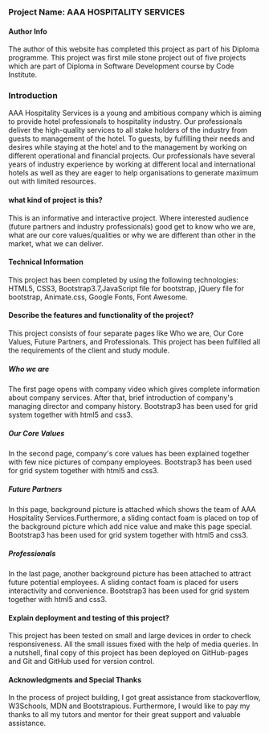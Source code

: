 ### Project Name:  AAA HOSPITALITY SERVICES

#### Author Info
The author of this website has completed this project as part of his Diploma programme.
This project was first mile stone project out of five projects which are part of Diploma in Software Development course by Code Institute.


### Introduction
AAA Hospitality Services is a young and ambitious company which is aiming to provide hotel
professionals to hospitality industry. Our professionals deliver the high-quality services to all stake
holders of the industry from guests to management of the hotel. To guests, by fulfilling their needs
and desires while staying at the hotel and to the management by working on different operational
and financial projects. Our professionals have several years of industry experience by working at
different local and international hotels as well as they are eager to help organisations to generate
maximum out with limited resources.

#### what kind of project is this?
This is an informative and interactive project. Where interested audience (future partners and
industry professionals) good get to know who we are, what are our core values/qualities or why we
are different than other in the market, what we can deliver. 


#### Technical Information
This project has been completed by using the following technologies: 
HTML5, CSS3, Bootstrap3.7,JavaScript file for bootstrap, jQuery file for bootstrap, Animate.css, Google Fonts, Font Awesome.

#### Describe the features and functionality of the project?
This project consists of four separate pages like Who we are, Our Core Values, Future Partners, and Professionals. This project has been fulfilled all
the requirements of the client and study module.

##### Who we are
The first page opens with company video which gives complete information about company services. After that, brief introduction of company's 
managing director and company history. Bootstrap3 has been used for grid system together with html5 and css3.

##### Our Core Values
In the second page, company's core values has been explained together with few nice pictures of company employees. Bootstrap3 has been used for 
grid system together with html5 and css3.

##### Future Partners
In this page, background picture is attached which shows the team of AAA Hospitality Services.Furthermore, a sliding contact foam is placed on top 
of the background picture which add nice value and make this page special. Bootstrap3 has been used for grid system together with html5 and css3.

##### Professionals
In the last page, another background picture has been attached to attract future potential employees. A sliding contact foam is placed for users 
interactivity and convenience. Bootstrap3 has been used for grid system together with html5 and css3.


#### Explain deployment and testing of this project?
This project has been tested on small and large devices in order to check responsiveness. All the small issues fixed with the help of media
queries. In a nutshell, final copy of this project has been deployed on GitHub-pages and Git and GitHub used
for version control.


#### Acknowledgments and Special Thanks
In the process of project building, I got great assistance from stackoverflow, W3Schools, MDN and Bootstrapious. Furthermore, I would like to pay 
my thanks to all my tutors and mentor for their great support and valuable assistance.


















